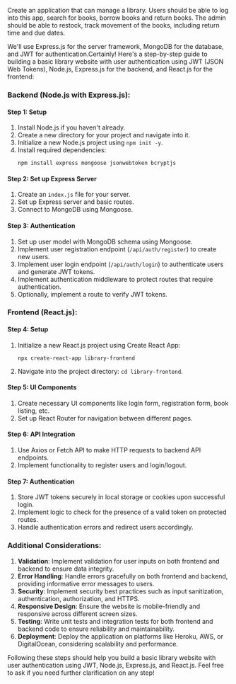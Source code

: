 Create an application that can manage a library. Users should be able to log into this app, search for books, borrow books and return books.
The admin should be able to restock, track movement of the books, including return time and due dates.

We'll use Express.js for the server framework, MongoDB for the database, and JWT for authentication.Certainly! Here's a step-by-step guide to building a basic library website with user authentication using JWT (JSON Web Tokens), Node.js, Express.js for the backend, and React.js for the frontend:

### Backend (Node.js with Express.js):

#### Step 1: Setup

1. Install Node.js if you haven't already.
2. Create a new directory for your project and navigate into it.
3. Initialize a new Node.js project using `npm init -y`.
4. Install required dependencies:
   ```
   npm install express mongoose jsonwebtoken bcryptjs
   ```

#### Step 2: Set up Express Server

1. Create an `index.js` file for your server.
2. Set up Express server and basic routes.
3. Connect to MongoDB using Mongoose.

#### Step 3: Authentication

1. Set up user model with MongoDB schema using Mongoose.
2. Implement user registration endpoint (`/api/auth/register`) to create new users.
3. Implement user login endpoint (`/api/auth/login`) to authenticate users and generate JWT tokens.
4. Implement authentication middleware to protect routes that require authentication.
5. Optionally, implement a route to verify JWT tokens.

### Frontend (React.js):

#### Step 4: Setup

1. Initialize a new React.js project using Create React App:
   ```
   npx create-react-app library-frontend
   ```
2. Navigate into the project directory: `cd library-frontend`.

#### Step 5: UI Components

1. Create necessary UI components like login form, registration form, book listing, etc.
2. Set up React Router for navigation between different pages.

#### Step 6: API Integration

1. Use Axios or Fetch API to make HTTP requests to backend API endpoints.
2. Implement functionality to register users and login/logout.

#### Step 7: Authentication

1. Store JWT tokens securely in local storage or cookies upon successful login.
2. Implement logic to check for the presence of a valid token on protected routes.
3. Handle authentication errors and redirect users accordingly.

### Additional Considerations:

1. **Validation**: Implement validation for user inputs on both frontend and backend to ensure data integrity.
2. **Error Handling**: Handle errors gracefully on both frontend and backend, providing informative error messages to users.
3. **Security**: Implement security best practices such as input sanitization, authentication, authorization, and HTTPS.
4. **Responsive Design**: Ensure the website is mobile-friendly and responsive across different screen sizes.
5. **Testing**: Write unit tests and integration tests for both frontend and backend code to ensure reliability and maintainability.
6. **Deployment**: Deploy the application on platforms like Heroku, AWS, or DigitalOcean, considering scalability and performance.

Following these steps should help you build a basic library website with user authentication using JWT, Node.js, Express.js, and React.js. Feel free to ask if you need further clarification on any step!

